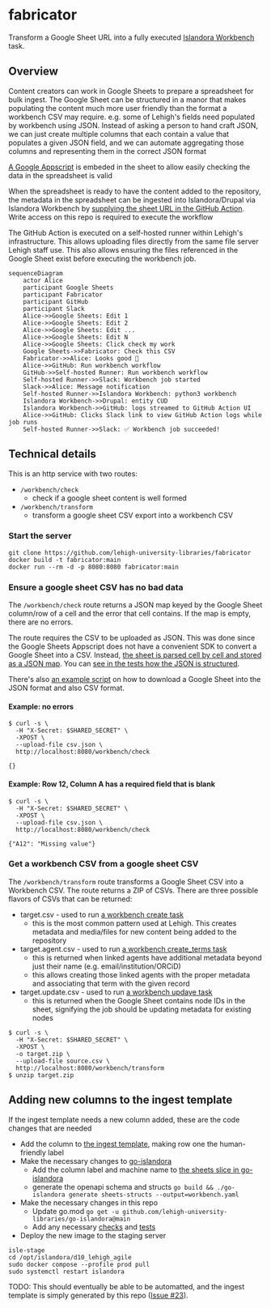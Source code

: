 # fabricator

Transform a Google Sheet URL into a fully executed [Islandora Workbench](https://mjordan.github.io/islandora_workbench_docs/) task.

## Overview

Content creators can work in Google Sheets to prepare a spreadsheet for bulk ingest. The Google Sheet can be structured in a manor that makes populating the content much more user friendly than the format a workbench CSV may require. e.g. some of Lehigh's fields need populated by workbench using JSON. Instead of asking a person to hand craft JSON, we can just create multiple columns that each contain a value that populates a given JSON field, and we can automate aggregating those columns and representing them in the correct JSON format

[A Google Appscript](./google/appsscript) is embeded in the sheet to allow easily checking the data in the spreadsheet is valid

When the spreadsheet is ready to have the content added to the repository, the metadata in the spreadsheet can be ingested into Islandora/Drupal via Islandora Workbench by [supplying the sheet URL in the GitHub Action](../.././actions/workflows/run.yml). Write access on this repo is required to execute the workflow

The GitHub Action is executed on a self-hosted runner within Lehigh's infrastructure. This allows uploading files directly from the same file server Lehigh staff use. This also allows ensuring the files referenced in the Google Sheet exist before executing the workbench job.

```mermaid
sequenceDiagram
    actor Alice
    participant Google Sheets
    participant Fabricator
    participant GitHub
    participant Slack
    Alice->>Google Sheets: Edit 1
    Alice->>Google Sheets: Edit 2
    Alice->>Google Sheets: Edit ...
    Alice->>Google Sheets: Edit N
    Alice->>Google Sheets: Click check my work
    Google Sheets->>Fabricator: Check this CSV
    Fabricator->>Alice: Looks good 🚀
    Alice->>GitHub: Run workbench workflow
    GitHub->>Self-hosted Runner: Run workbench workflow
    Self-hosted Runner->>Slack: Workbench job started
    Slack->>Alice: Message notification
    Self-hosted Runner->>Islandora Workbench: python3 workbench
    Islandora Workbench->>Drupal: entity CUD
    Islandora Workbench->>GitHub: logs streamed to GitHub Action UI
    Alice->>GitHub: Clicks Slack link to view GitHub Action logs while job runs
    Self-hosted Runner->>Slack: ✅ Workbench job succeeded!
```

## Technical details

This is an http service with two routes:

- `/workbench/check`
  - check if a google sheet content is well formed
- `/workbench/transform`
  - transform a google sheet CSV export into a workbench CSV

### Start the server

```
git clone https://github.com/lehigh-university-libraries/fabricator
docker build -t fabricator:main
docker run --rm -d -p 8080:8080 fabricator:main
```

### Ensure a google sheet CSV has no bad data

The `/workbench/check` route returns a JSON map keyed by the Google Sheet column/row of a cell and the error that cell contains. If the map is empty, there are no errors.

The route requires the CSV to be uploaded as JSON. This was done since the Google Sheets Appscript does not have a convenient SDK to convert a Google Sheet into a CSV. Instead, [the sheet is parsed cell by cell and stored as a JSON map](https://github.com/lehigh-university-libraries/fabricator/blob/86e77d8124dcbb522ca951ed3a1319e0193db73e/google/appsscript/check.gs#L18-L24). You can [see in the tests how the JSON is structured](https://github.com/lehigh-university-libraries/fabricator/blob/86e77d8124dcbb522ca951ed3a1319e0193db73e/internal/handlers/check_test.go#L81-L84).

There's also [an example script](./scripts/download.sh) on how to download a Google Sheet into the JSON format and also CSV format.

#### Example: no errors

```
$ curl -s \
  -H "X-Secret: $SHARED_SECRET" \
  -XPOST \
  --upload-file csv.json \
  http://localhost:8080/workbench/check
```
```
{}
```

#### Example: Row 12, Column A has a required field that is blank

```
$ curl -s \
  -H "X-Secret: $SHARED_SECRET" \
  -XPOST \
  --upload-file csv.json \
  http://localhost:8080/workbench/check
```
```
{"A12": "Missing value"}
```

### Get a workbench CSV from a google sheet CSV

The `/workbench/transform` route transforms a Google Sheet CSV into a Workbench CSV. The route returns a ZIP of CSVs. There are three possible flavors of CSVs that can be returned:

- target.csv - used to run [a workbench create task](./workbench-configs/create.yml)
  - this is the most common pattern used at Lehigh. This creates metadata and media/files for new content being added to the repository
- target.agent.csv - used to run [a workbench create_terms task](./workbench-configs/create_terms.yml)
  - this is returned when linked agents have additional metadata beyond just their name (e.g. email/institution/ORCiD)
  - this allows creating those linked agents with the proper metadata and associating that term with the given record
- target.update.csv - used to run [a workbench updaye task](./workbench-configs/update.yml)
  - this is returned when the Google Sheet contains node IDs in the sheet, signifying the job should be updating metadata for existing nodes

```
$ curl -s \
  -H "X-Secret: $SHARED_SECRET" \
  -XPOST \
  -o target.zip \
  --upload-file source.csv \
  http://localhost:8080/workbench/transform
$ unzip target.zip
```

## Adding new columns to the ingest template

If the ingest template needs a new column added, these are the code changes that are needed

- Add the column to [the ingest template](https://docs.google.com/spreadsheets/d/1iB7GsnfvhQO_c6TzJb7qwCnItqju0PMC8mNWepYqsnU/edit#gid=0), making row one the human-friendly label
- Make the necessary changes to [go-islandora](https://github.com/lehigh-university-libraries/go-islandora)
  - Add the column label and machine name to [the sheets slice in go-islandora](https://github.com/lehigh-university-libraries/go-islandora/blob/965bd728379bf2a9aa0ddb1fb46ec05fda636d87/cmd/sheetsStructs.go#L61)
  - generate the openapi schema and structs `go build && ./go-islandora generate sheets-structs --output=workbench.yaml`
- Make the necessary changes in this repo
  - Update go.mod `go get -u github.com/lehigh-university-libraries/go-islandora@main`
  - Add any necessary [checks](./internal/handlers/check.go) and [tests](./internal/handlers/check_test.go)
- Deploy the new image to the staging server
```
isle-stage
cd /opt/islandora/d10_lehigh_agile
sudo docker compose --profile prod pull
sudo systemctl restart islandora
```

TODO: This should eventually be able to be automatted, and the ingest template is simply generated by this repo ([Issue #23](https://github.com/lehigh-university-libraries/fabricator/issues/23)).

